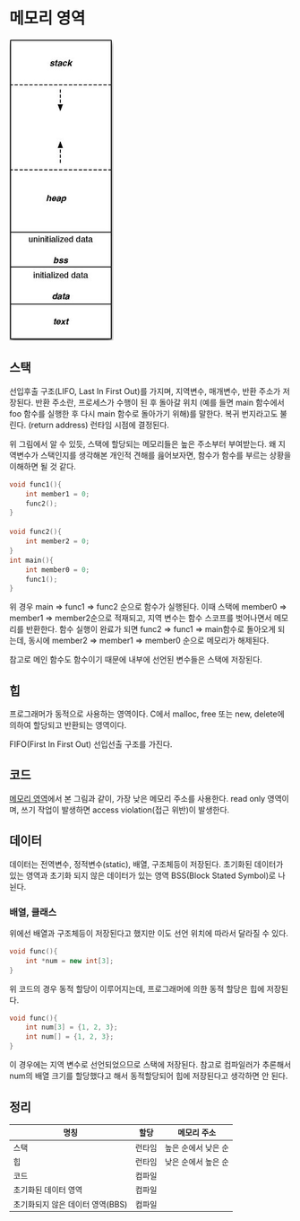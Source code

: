 # 메모리 영역
![Memory Map](프로그래밍%20이론/image/Pasted%20image%2020241124031608.png)
## 스택
선입후출 구조(LIFO, Last In First Out)를 가지며, 지역변수, 매개변수, 반환 주소가 저장된다.
반환 주소란, 프로세스가 수행이 된 후 돌아갈 위치 (예를 들면 main 함수에서 foo 함수를 실행한 후 다시 main 함수로 돌아가기 위해)를 말한다. 복귀 번지라고도 불린다. (return address)
런타임 시점에 결정된다.

위 그림에서 알 수 있듯, 스택에 할당되는 메모리들은 높은 주소부터 부여받는다.
왜 지역변수가 스택인지를 생각해본 개인적 견해를 읊어보자면, 함수가 함수를 부르는 상황을 이해하면 될 것 같다.

```cpp
void func1(){
	int member1 = 0;
	func2();
}

void func2(){
	int member2 = 0;
}
int main(){
	int member0 = 0;
	func1();
}
```

위 경우 main => func1 => func2 순으로 함수가 실행된다.
이때 스택에 member0 => member1 => member2순으로 적재되고, 지역 변수는 함수 스코프를 벗어나면서 메모리를 반환한다. 함수 실행이 완료가 되면 func2 => func1 => main함수로 돌아오게 되는데, 동시에 member2 => member1 => member0 순으로 메모리가 해제된다.

참고로 메인 함수도 함수이기 때문에 내부에 선언된 변수들은 스택에 저장된다.

## 힙
프로그래머가 동적으로 사용하는 영역이다.
C에서 malloc, free 또는 new, delete에 의하여 할당되고 반환되는 영역이다.

FIFO(First In First Out) 선입선출 구조를 가진다.

## 코드
[메모리 영역](#메모리%20영역)에서 본 그림과 같이, 가장 낮은 메모리 주소를 사용한다.
read only 영역이며, 쓰기 작업이 발생하면 access violation(접근 위반)이 발생한다.

## 데이터
데이터는 전역변수, 정적변수(static), 배열, 구조체등이 저장된다.
초기화된 데이터가 있는 영역과 초기화 되지 않은 데이터가 있는 영역 BSS(Block Stated Symbol)로 나뉜다.

### 배열, 클래스
위에선 배열과 구조체등이 저장된다고 했지만 이도 선언 위치에 따라서 달라질 수 있다.

```cpp
void func(){
	int *num = new int[3];
}
```

위 코드의 경우 동적 할당이 이루어지는데, 프로그래머에 의한 동적 할당은 힙에 저장된다.

```cpp
void func(){
	int num[3] = {1, 2, 3};
	int num[] = {1, 2, 3};
}
```

이 경우에는 지역 변수로 선언되었으므로 스택에 저장된다.
참고로 컴파일러가 추론해서 num의 배열 크기를 할당했다고 해서 동적할당되어 힙에 저장된다고 생각하면 안 된다.

## 정리

| 명칭                             | 할당   | 메모리 주소         |
| -------------------------------- | ------ | ------------------- |
| 스택                             | 런타임 | 높은 순에서 낮은 순 |
| 힙                               | 런타임 | 낮은 순에서 높은 순 |
| 코드                             | 컴파일 |                     |
| 초기화된 데이터 영역             | 컴파일 |                     |
| 초기화되지 않은 데이터 영역(BBS) | 컴파일 |                     |

